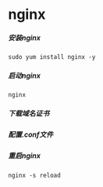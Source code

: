 # nginx
##### 安装nginx
```
sudo yum install nginx -y
```
##### 启动nginx 
```
nginx
```
##### 下载域名证书
##### 配置.conf文件
##### 重启nginx
```
nginx -s reload
```
